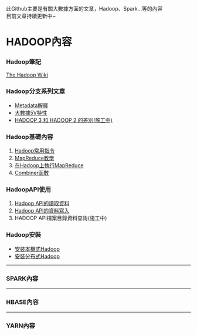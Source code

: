 此Github主要是有關大數據方面的文章，Hadoop、Spark...等的內容<br>
目前文章持續更新中~

# HADOOP內容

### Hadoop筆記
[The Hadoop Wiki](https://github.com/twilighthook/HadoopNote/wiki)

### Hadoop分支系列文章
* [Metadata解釋](https://github.com/twilighthook/HadoopNote/wiki/Metadata%E8%A7%A3%E9%87%8B)
* [大數據5V特性](https://github.com/twilighthook/HadoopNote/wiki/%E5%A4%A7%E6%95%B8%E6%93%9A5V%E7%89%B9%E6%80%A7)
* [HADOOP 3 和 HADOOP 2 的差別(施工中)](https://github.com/twilighthook/BigDataNote/wiki/HADOOP-3-%E5%92%8C-HADOOP-2-%E7%9A%84%E5%B7%AE%E5%88%A5)

### Hadoop基礎內容
1. [Hadoop常用指令](https://github.com/twilighthook/HadoopNote/wiki/Hadoop%E5%B8%B8%E7%94%A8%E6%8C%87%E4%BB%A4)
2. [MapReduce教學](https://github.com/twilighthook/HadoopNote/wiki/MapReduce%E6%95%99%E5%AD%B8)
3. [在Hadoop上執行MapReduce](https://github.com/twilighthook/HadoopNote/wiki/%E5%9C%A8Hadoop%E4%B8%8A%E5%9F%B7%E8%A1%8CMapReduce)
4. [Combiner函數](https://github.com/twilighthook/HadoopNote/wiki/Combiner%E5%87%BD%E6%95%B8)

### HadoopAPI使用
1. [Hadoop API的讀取資料](https://github.com/twilighthook/HadoopNote/wiki/Hadoop-API%E7%9A%84%E8%AE%80%E5%8F%96%E8%B3%87%E6%96%99)
2. [Hadoop API的資料寫入](https://github.com/twilighthook/HadoopNote/wiki/Hadoop-API%E7%9A%84%E8%B3%87%E6%96%99%E5%AF%AB%E5%85%A5)
3. HADOOP API檔案目錄資料查詢(施工中)

### Hadoop安裝
* [安裝本機式Hadoop](https://github.com/twilighthook/HadoopNote/wiki/%E5%AE%89%E8%A3%9D%E5%96%AE%E7%AF%80%E9%BB%9EHadoop%E6%95%99%E5%AD%B8)
* [安裝分布式Hadoop](https://github.com/twilighthook/HadoopNote/wiki/%E5%AE%89%E8%A3%9D%E5%88%86%E5%B8%83%E5%BC%8FHadoop%E6%95%99%E5%AD%B8)

***

### SPARK內容

***

### HBASE內容

***

### YARN內容

